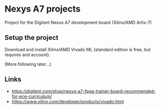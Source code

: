 # Nexys A7 projects

Project for the Digilent Nexus A7 development board (Xilinx/AMD Artix-7)

## Setup the project

Download and install Xilinx/AMD Vivado ML (standard edition is free, but requires and account).

(More following later...)

## Links

* https://digilent.com/shop/nexys-a7-fpga-trainer-board-recommended-for-ece-curriculum/
* https://www.xilinx.com/developer/products/vivado.html
